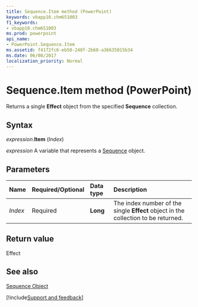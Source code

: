 ```yaml
---
title: Sequence.Item method (PowerPoint)
keywords: vbapp10.chm651003
f1_keywords:
- vbapp10.chm651003
ms.prod: powerpoint
api_name:
- PowerPoint.Sequence.Item
ms.assetid: f4172fc6-eb50-248f-2b68-a36635015b34
ms.date: 06/08/2017
localization_priority: Normal
---
```



# Sequence.Item method (PowerPoint)

Returns a single  **Effect** object from the specified **Sequence** collection.


## Syntax

_expression_.**Item** (_Index_)

_expression_ A variable that represents a [Sequence](PowerPoint.Sequence.md) object.


## Parameters



|Name|Required/Optional|Data type|Description|
|:-----|:-----|:-----|:-----|
| _Index_|Required|**Long**|The index number of the single  **Effect** object in the collection to be returned.|

## Return value

Effect


## See also


[Sequence Object](PowerPoint.Sequence.md)

[!include[Support and feedback](~/includes/feedback-boilerplate.md)]